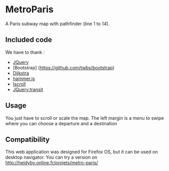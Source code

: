 MetroParis
===============

A Paris subway map with pathfinder (line 1 to 14).

## Included code

We have to thank :

* [JQuery](http://jquery.com/)
* [Bootstrap] (https://github.com/twbs/bootstrap)
* [Dijkstra](https://github.com/andrewhayward/dijkstra)
* [hammer.js](https://github.com/EightMedia/hammer.js)
* [Iscroll](https://github.com/cubiq/iscroll)
* [JQuery.transit](https://github.com/rstacruz/jquery.transit)



## Usage

You just have to scroll or scale the map. The left margin is a menu to swipe where you can choose a departure and a destination

## Compatibility

This web application was designed for Firefox OS, but it can be used on desktop navigator. You can try a version on http://heidyby.online.fr/projets/metro-paris/
